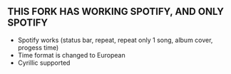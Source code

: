 ## THIS FORK HAS WORKING SPOTIFY, AND ONLY SPOTIFY

   - Spotify works (status bar, repeat, repeat only 1 song, album cover, progess time)
   - Time format is changed to European
   - Cyrillic supported
